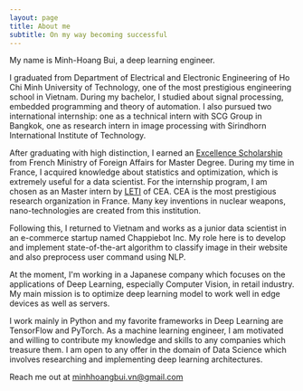 ```yaml
---
layout: page
title: About me
subtitle: On my way becoming successful
---
```


My name is Minh-Hoang Bui, a deep learning engineer.

I graduated from Department of Electrical and Electronic Engineering of Ho Chi Minh University of Technology, one of the 
most prestigious engineering school in Vietnam. During my bachelor, I studied about signal processing, embedded 
programming and theory of automation. I also pursued two international internship: one as a technical intern with SCG 
Group in Bangkok, one as research intern in image processing with Sirindhorn International Institute of Technology.

After graduating with high distinction, I earned an [Excellence Scholarship](https://vn.ambafrance.org/Programme-de-Bourses-d-Excellence-de-l-Ambassade-de-France-au-Vietnam-appel-a-4627) from French Ministry of Foreign Affairs for Master Degree. During my time in France, I acquired knowledge about statistics and optimization, which is extremely useful for a data scientist. For the internship program, I am chosen as an Master intern by [LETI](http://www.leti-cea.com/cea-tech/leti/english/Pages/Welcome.aspx) of CEA. CEA is the most prestigious research organization in France. Many key inventions in nuclear weapons, nano-technologies are created from this institution.

Following this, I returned to Vietnam and works as a junior data scientist in an e-commerce startup named Chappiebot Inc. 
My role here is to develop and implement state-of-the-art algorithm to classify image in their website and also 
preprocess user command using NLP.

At the moment, I'm working in a Japanese company which focuses on the applications of Deep Learning, especially Computer 
Vision, in retail industry. My main mission is to optimize deep learning model to work well in edge devices as well as
servers.

I work mainly in Python and my favorite frameworks in Deep Learning are TensorFlow and PyTorch.
As a machine learning engineer, I am motivated and willing to contribute my knowledge and skills to any companies which 
treasure them. I am open to any offer in the domain of Data Science which involves researching and implementing deep 
learning architectures.

Reach me out at minhhoangbui.vn@gmail.com